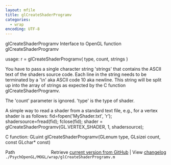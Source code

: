 ```yaml
---
layout: mfile
title: glCreateShaderProgramv
categories:
  - wrap
encoding: UTF-8
---
```


glCreateShaderProgramv  Interface to OpenGL function glCreateShaderProgramv

usage:  r = glCreateShaderProgramv\( type, count, strings \)

You have to pass a single character string 'strings' that
contains the ASCII text of the shaders source code. Each line in the
string needs to be terminated by a '\\n' aka ASCII code 10 aka newline.
This string will be split up into the array of strings as expected by
the C function glCreateShaderProgramv.

The 'count' parameter is ignored.
'type' is the type of shader.

A simple way to read a shader from a standard text file, e.g., for a
vertex shader is as follows:
fid=fopen\('MyShader.txt', 'r'\);
shadersource=fread\(fid\);
fclose\(fid\);
shader = glCreateShaderProgramv\(GL.VERTEX\_SHADER, 1, shadersource\);

C function:  GLuint glCreateShaderProgramv\(GLenum type, GLsizei count, const GLchar\* const\)


<div class="code_header" style="text-align:right;">
  <span style="float:left;">Path&nbsp;&nbsp;</span> <span class="counter">Retrieve <a href=
  "https://raw.github.com/Psychtoolbox-3/Psychtoolbox-3/beta/./PsychOpenGL/MOGL/wrap/glCreateShaderProgramv.m">current version from GitHub</a> | View <a href=
  "https://github.com/Psychtoolbox-3/Psychtoolbox-3/commits/beta/./PsychOpenGL/MOGL/wrap/glCreateShaderProgramv.m">changelog</a></span>
</div>
<div class="code">
  <code>./PsychOpenGL/MOGL/wrap/glCreateShaderProgramv.m</code>
</div>
